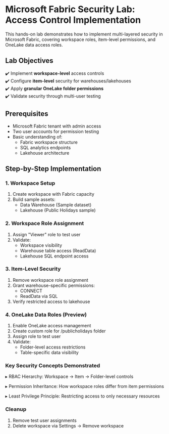 # Microsoft Fabric Security Lab: Access Control Implementation

This hands-on lab demonstrates how to implement multi-layered security in Microsoft Fabric, covering workspace roles, item-level permissions, and OneLake data access roles.

## Lab Objectives

✔️ Implement **workspace-level** access controls  
✔️ Configure **item-level** security for warehouses/lakehouses  
✔️ Apply **granular OneLake folder permissions**  
✔️ Validate security through multi-user testing  

## Prerequisites

- Microsoft Fabric tenant with admin access
- Two user accounts for permission testing
- Basic understanding of:
  - Fabric workspace structure
  - SQL analytics endpoints
  - Lakehouse architecture

## Step-by-Step Implementation

### 1. Workspace Setup

1. Create workspace with Fabric capacity
2. Build sample assets:
   - Data Warehouse (Sample dataset)
   - Lakehouse (Public Holidays sample)

### 2. Workspace Role Assignment

1. Assign "Viewer" role to test user
2. Validate:
   - Workspace visibility
   - Warehouse table access (ReadData)
   - Lakehouse SQL endpoint access

### 3. Item-Level Security

1. Remove workspace role assignment
2. Grant warehouse-specific permissions:
   - CONNECT
   - ReadData via SQL
3. Verify restricted access to lakehouse

### 4. OneLake Data Roles (Preview)

1. Enable OneLake access management
2. Create custom role for /publicholidays folder
3. Assign role to test user
4. Validate:
   - Folder-level access restrictions
   - Table-specific data visibility

### Key Security Concepts Demonstrated

▸ RBAC Hierarchy:
Workspace → Item → Folder-level controls

▸ Permission Inheritance:
How workspace roles differ from item permissions

▸ Least Privilege Principle:
Restricting access to only necessary resources

### Cleanup

1. Remove test user assignments
2. Delete workspace via Settings → Remove workspace

